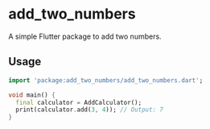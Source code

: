 # add_two_numbers

A simple Flutter package to add two numbers.

## Usage

```dart
import 'package:add_two_numbers/add_two_numbers.dart';

void main() {
  final calculator = AddCalculator();
  print(calculator.add(3, 4)); // Output: 7
}